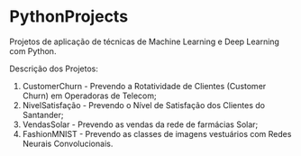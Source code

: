 # PythonProjects

Projetos de aplicação de técnicas de Machine Learning  e Deep Learning com Python.

Descrição dos Projetos:
1) CustomerChurn   - Prevendo a Rotatividade de Clientes (Customer Churn) em Operadoras de Telecom;
2) NivelSatisfação - Prevendo o Nível de Satisfação dos Clientes do Santander;
3) VendasSolar     - Prevendo as vendas da rede de farmácias Solar;
4) FashionMNIST - Prevendo as classes de imagens vestuários com Redes Neurais Convolucionais.

